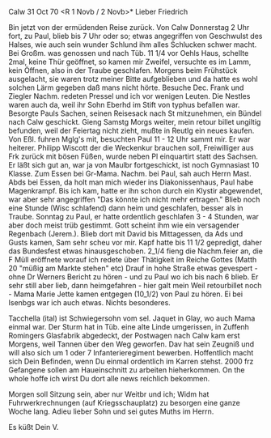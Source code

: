  Calw 31 Oct 70
 <R 1 Novb / 2 Novb>*
Lieber Friedrich

Bin jetzt von der ermüdenden Reise zurück. Von Calw Donnerstag 2 Uhr fort, zu Paul, blieb bis 7 Uhr oder so; etwas angegriffen von Geschwulst des Halses, wie auch sein wunder Schlund ihm alles Schlucken schwer macht. Bei Großm. was genossen und nach Tüb. 11 1/4 vor Oehls Haus, schellte 2mal, keine Thür geöffnet, so kamen mir Zweifel, versuchte es im Lamm, kein Öffnen, also in der Traube geschlafen. Morgens beim Frühstück ausgelacht, sie waren trotz meiner Bitte aufgeblieben und da hatte es wohl solchen Lärm gegeben daß mans nicht hörte. Besuche Dec. Frank und Ziegler Nachm. redeten Pressel und ich vor wenigen Leuten. Die Nestles waren auch da, weil ihr Sohn Eberhd im Stift von typhus befallen war. Besorgte Pauls Sachen, seinen Reisesack nach St mitzunehmen, ein Bündel nach Calw geschickt. Gieng Samstg Morgs weiter, mein retour billet ungiltig befunden, weil der Feiertag nicht zieht, mußte in Reutlg ein neues kaufen. Von Eßl. fuhren Mglg's mit, besuchten Paul 11 - 12 Uhr sammt mir. Er war heiterer. Philipp Wiscott der die Weckenkur brauchen soll, Freiwilliger aus Frk zurück mit bösen Füßen, wurde neben Pl einquartirt statt des Sachsen. Er läßt sich gut an, war ja von Maulbr fortgeschickt, ist noch Gymnasiast 10 Klasse. Zum Essen bei Gr-Mama. Nachm. bei Paul, sah auch Herrn Mast. Abds bei Essen, da holt man mich wieder ins Diakonissenhaus, Paul habe Magenkrampf. Bis ich kam, hatte er ihn schon durch ein Klystir abgewendet, war aber sehr angegriffen "Das könnte ich nicht mehr ertragen." Blieb noch eine Stunde (Wisc schlafend) dann heim und geschlafen, besser als in Traube. Sonntag zu Paul, er hatte ordentlich geschlafen 3 - 4 Stunden, war aber doch meist trüb gestimmt. Gott scheint ihm wie ein versagender Regenbach (Jerem.). Blieb dort mit David bis Mittagessen, da Ads und Gusts kamen, Sam sehr scheu vor mir. Kapf hatte bis 11 1/2 gepredigt, daher das Bundesfest etwas hinausgeschoben. 2_1/4 fieng die Nachm.feier an, die F Müll eröffnete worauf ich redete über Thätigkeit im Reiche Gottes (Matth 20 "müßig am Markte stehen" etc) Drauf in hohe Straße etwas gevespert - ohne Dr Werners Bericht zu hören - und zu Paul wo ich bis nach 6 blieb. Er sehr still aber lieb, dann heimgefahren - hier galt mein Weil retourbillet noch - Mama Marie Jette kamen entgegen (10_1/2) von Paul zu hören. Ei bei Isenbgs war ich auch etwas. Nichts besonderes.

Tacchella (ital) ist Schwiegersohn vom sel. Jaquet in Glay, wo auch Mama einmal war. Der Sturm hat in Tüb. eine alte Linde umgerissen, in Zuffenh Romingers Glasfabrik abgedeckt, der Postwagen nach Calw kam erst Morgens, weil Tannen über den Weg geworfen. Dav hat sein Zeugniß und will also sich um 1 oder 7 Infanterieregiment bewerben. Hoffentlich macht sich Dein Befinden, wenn Du einmal ordentlich im Karren stehst. 2000 frz Gefangene sollen am Haueinschnitt zu arbeiten hieherkommen. On the whole hoffe ich wirst Du dort alle news reichlich bekommen.

Morgen soll Sitzung sein, aber nur Weitbr und ich; Widm hat Fuhrwerkrechnungen (auf Kriegsschauplatz) zu besorgen eine ganze Woche lang. Adieu lieber Sohn und sei gutes Muths im Herrn.

 Es küßt Dein V.
